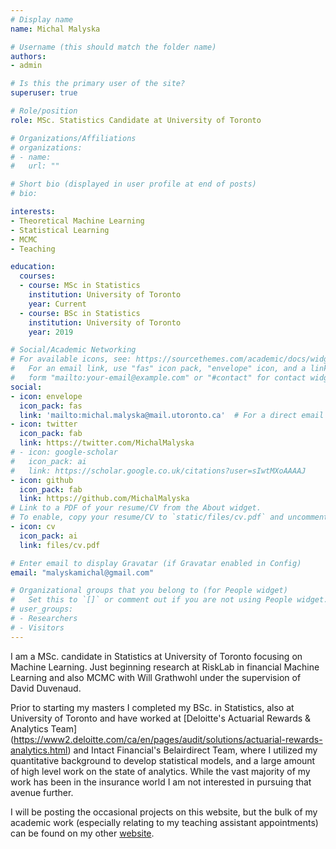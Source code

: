 ```yaml
---
# Display name
name: Michal Malyska

# Username (this should match the folder name)
authors:
- admin

# Is this the primary user of the site?
superuser: true

# Role/position
role: MSc. Statistics Candidate at University of Toronto

# Organizations/Affiliations
# organizations:
# - name:
#   url: ""

# Short bio (displayed in user profile at end of posts)
# bio:

interests:
- Theoretical Machine Learning
- Statistical Learning
- MCMC
- Teaching

education:
  courses:
  - course: MSc in Statistics
    institution: University of Toronto
    year: Current
  - course: BSc in Statistics
    institution: University of Toronto
    year: 2019

# Social/Academic Networking
# For available icons, see: https://sourcethemes.com/academic/docs/widgets/#icons
#   For an email link, use "fas" icon pack, "envelope" icon, and a link in the
#   form "mailto:your-email@example.com" or "#contact" for contact widget.
social:
- icon: envelope
  icon_pack: fas
  link: 'mailto:michal.malyska@mail.utoronto.ca'  # For a direct email link, use "mailto:test@example.org".
- icon: twitter
  icon_pack: fab
  link: https://twitter.com/MichalMalyska
# - icon: google-scholar
#   icon_pack: ai
#   link: https://scholar.google.co.uk/citations?user=sIwtMXoAAAAJ
- icon: github
  icon_pack: fab
  link: https://github.com/MichalMalyska
# Link to a PDF of your resume/CV from the About widget.
# To enable, copy your resume/CV to `static/files/cv.pdf` and uncomment the lines below.
- icon: cv
  icon_pack: ai
  link: files/cv.pdf

# Enter email to display Gravatar (if Gravatar enabled in Config)
email: "malyskamichal@gmail.com"

# Organizational groups that you belong to (for People widget)
#   Set this to `[]` or comment out if you are not using People widget.
# user_groups:
# - Researchers
# - Visitors
---
```


I am a MSc. candidate in Statistics at University of Toronto focusing on Machine
Learning. Just beginning research at RiskLab in financial Machine Learning and
also MCMC with Will Grathwohl under the supervision of David Duvenaud.

Prior to starting my masters I completed my BSc. in Statistics,
also at University of Toronto and have worked at
[Deloitte's Actuarial Rewards & Analytics Team]
(https://www2.deloitte.com/ca/en/pages/audit/solutions/actuarial-rewards-analytics.html)
and Intact Financial's Belairdirect Team, where I utilized my quantitative background
to develop statistical models, and a large amount of high level work on the
state of analytics. While the vast majority of my work has been in the insurance
world I am not interested in pursuing that avenue further.

I will be posting the occasional projects on this website, but the bulk of my
academic work (especially relating to my teaching assistant appointments) can
be found on my other [website](https://michalmalyska.github.io).
